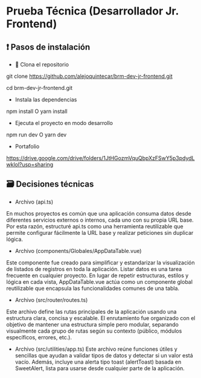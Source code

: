 # Prueba Técnica (Desarrollador Jr. Frontend)

## ❗️ Pasos de instalación

- 📄 Clona el repositorio

git clone https://github.com/alejoquintecar/brm-dev-jr-frontend.git

cd brm-dev-jr-frontend.git

- Instala las dependencias

npm install  O  yarn install

- Ejecuta el proyecto en modo desarrollo

npm run dev  O  yarn dev

- Portafolio

https://drive.google.com/drive/folders/1JtHGozmVquQbpXzFSwY5p3pdydLwklol?usp=sharing

## 🗃️ Decisiones técnicas

- Archivo (api.ts)

En muchos proyectos es común que una aplicación consuma datos desde diferentes servicios externos o internos, cada uno con su propia URL base. Por esta razón, estructuré api.ts como una herramienta reutilizable que permite configurar fácilmente la URL base y realizar peticiones sin duplicar lógica.

- Archivo (components/Globales/AppDataTable.vue)

Este componente fue creado para simplificar y estandarizar la visualización de listados de registros en toda la aplicación.
Listar datos es una tarea frecuente en cualquier proyecto.
En lugar de repetir estructuras, estilos y lógica en cada vista, AppDataTable.vue actúa como un componente global reutilizable que encapsula las funcionalidades comunes de una tabla.

- Archivo (src/router/routes.ts)

Este archivo define las rutas principales de la aplicación usando una estructura clara, concisa y escalable.
El enrutamiento fue organizado con el objetivo de mantener una estructura simple pero modular, separando visualmente cada grupo de rutas según su contexto (público, módulos específicos, errores, etc.).

- Archivo (src/utilities/app.ts)
Este archivo reúne funciones útiles y sencillas que ayudan a validar tipos de datos y detectar si un valor está vacío. Además, incluye una alerta tipo toast (alertToast) basada en SweetAlert, lista para usarse desde cualquier parte de la aplicación.


